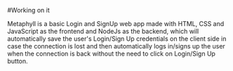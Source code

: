 #Working on it

Metaphyll is a basic Login and SignUp web app made with HTML, CSS and JavaScript as the frontend and NodeJs as the backend, which will automatically save the user's Login/Sign Up credentials on the client side in case the connection is lost and then automatically logs in/signs up the user when the connection is back without the need to click on Login/Sign Up button.
